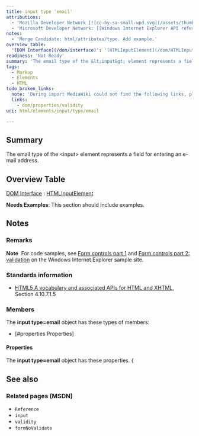 ```yaml
---
title: input type 'email'
attributions:
  - 'Mozilla Developer Network [![cc-by-sa-small-wpd.svg](/assets/thumb/8/8c/cc-by-sa-small-wpd.svg/120px-cc-by-sa-small-wpd.svg.png)](http://creativecommons.org/licenses/by-sa/3.0/us/): [\<input\> HTML Article](https://developer.mozilla.org/en-US/docs/HTML/Element/Input)'
  - 'Microsoft Developer Network: [[Windows Internet Explorer API reference](http://msdn.microsoft.com/en-us/library/ie/hh828809%28v=vs.85%29.aspx) Article]'
notes:
  - 'Merge Candidate: html/attributes/type. Add example.'
overview_table:
  '[DOM Interface](/dom/interface)': '[HTMLInputElement](/dom/HTMLInputElement)'
readiness: 'Not Ready'
summary: 'The email type of the &lt;input&gt; element represents a field for entering an e-mail address.'
tags:
  - Markup
  - Elements
  - HTML
todo_broken_links:
  note: 'During import MediaWiki could not find the following links, please fix and adjust this list.'
  links:
    - dom/properties/validity
uri: html/elements/input/type/email

---
```

## Summary

The email type of the &lt;input&gt; element represents a field for entering an e-mail address.

## Overview Table

[DOM Interface](/dom/interface)
:   [HTMLInputElement](/dom/HTMLInputElement)

**Needs Examples**: This section should include examples.

## Notes

### Remarks

**Note**  For code samples, see [Form controls part 1](http://go.microsoft.com/fwlink/p/?LinkID=251128) and [Form controls part 2: validation](http://go.microsoft.com/fwlink/p/?LinkID=251131) on the Windows Internet Explorer sample site.

### Standards information

-   [HTML5 A vocabulary and associated APIs for HTML and XHTML](http://go.microsoft.com/fwlink/p/?linkid=221374), Section 4.10.7.1.5

### Members

The **input type=email** object has these types of members:

-   [\#properties Properties]

#### Properties

The **input type=email** object has these properties. {

## See also

### Related pages (MSDN)

-   `Reference`
-   `input`
-   `validity`
-   `formNoValidate`
